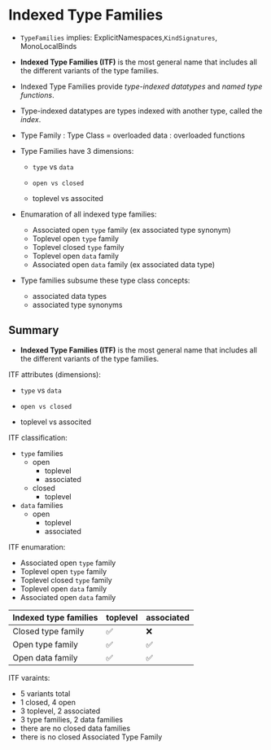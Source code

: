 # Indexed Type Families

* `TypeFamilies` implies: ExplicitNamespaces,`KindSignatures`, MonoLocalBinds

* **Indexed Type Families (ITF)** is the most general name that includes all the different variants of the type families.

* Indexed Type Families provide *type-indexed datatypes* and *named type functions*.

* Type-indexed datatypes are types indexed with another type, called the *index*.

* Type Family : Type Class = overloaded data : overloaded functions

* Type Families have 3 dimensions:
  -   `type` vs `data`
  -     open vs closed
  - toplevel vs associted

* Enumaration of all indexed type families:
  - Associated open `type` family    (ex associated type synonym)
  - Toplevel   open `type` family
  - Toplevel closed `type` family
  + Toplevel   open `data` family
  + Associated open `data` family    (ex associated data type)

* Type families subsume these type class concepts:
  - associated data types
  - associated type synonyms


## Summary

* **Indexed Type Families (ITF)** is the most general name that includes all the different variants of the type families.

ITF attributes (dimensions):
-   `type` vs `data`
-     open vs closed
- toplevel vs associted


ITF classification:
- `type` families
  - open
    - toplevel
    - associated
  - closed
    - toplevel
- `data` families
  - open
    - toplevel
    - associated

ITF enumaration:
- Associated open `type` family
- Toplevel   open `type` family
- Toplevel closed `type` family
- Toplevel   open `data` family
- Associated open `data` family


Indexed type families | toplevel | associated
----------------------|----------|------------
Closed type family    |    ✅    |     ❌
Open type family      |    ✅    |     ✅
Open data family      |    ✅    |     ✅


ITF varaints:
- 5 variants total
- 1 closed, 4 open
- 3 toplevel, 2 associated
- 3 type families, 2 data families
- there are no closed data families
- there is no closed Associated Type Family
